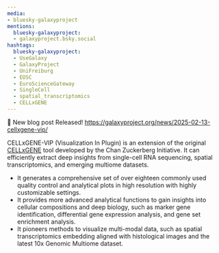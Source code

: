 ```yaml
---
media:
- bluesky-galaxyproject
mentions:
  bluesky-galaxyproject:
  - galaxyproject.bsky.social
hashtags:
  bluesky-galaxyproject:
  - UseGalaxy
  - GalaxyProject
  - UniFreiburg
  - EOSC
  - EuroScienceGateway
  - SingleCell
  - spatial_transcriptomics
  - CELLxGENE
---
```

📝 New blog post Released!
https://galaxyproject.org/news/2025-02-13-cellxgene-vip/

CELLxGENE-VIP (Visualization In Plugin) is an extension of the original [CELLxGENE](https://github.com/chanzuckerberg/cellxgene) tool developed by the Chan Zuckerberg Initiative.
It can efficiently extract deep insights from single-cell RNA sequencing, spatial transcriptomics, and emerging multiome datasets.

* It generates a comprehensive set of over eighteen commonly used quality control and analytical plots in high resolution with highly customizable settings.
* It provides more advanced analytical functions to gain insights into cellular compositions and deep biology, such as marker gene identification, differential gene expression analysis, and gene set enrichment analysis.
* It pioneers methods to visualize multi-modal data, such as spatial transcriptomics embedding aligned with histological images and the latest 10x Genomic Multiome dataset.

  

